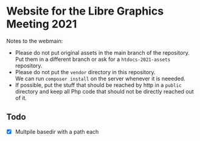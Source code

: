 # Website for the Libre Graphics Meeting 2021

Notes to the webmain:

- Please do not put original assets in the main branch of the repository.  
  Put them in a different branch or ask for a `htdocs-2021-assets` repository.
- Please do not put the `vendor` directory in this repository.  
  We can run `composer install` on the server whenever it is neeeded.
- If possible, put the stuff that should be reached by http in a `public` directory and keep all Php code that should not be directly reached out of it.

## Todo

- [x] Multpile basedir with a path each
